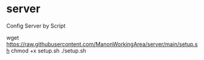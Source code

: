 # server
Config Server by Script

wget https://raw.githubusercontent.com/ManonWorkingArea/server/main/setup.sh
chmod +x setup.sh
./setup.sh
